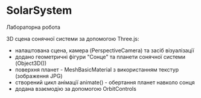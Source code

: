 # SolarSystem

Лабораторна робота

3D сцена сонячної системи за допомогою Three.js:

- налаштована сцена, камера (PerspectiveCamera) та засіб візуалізації
- додано геометричні фігури "Сонце" та планети сонячної системи (Object3D())
- поверхня планет - MeshBasicMaterial з використанням текстур (зображення JPG)
- створений цикл анімації animate() - обертання планет навколо сонця
- додана взаємодію за допомогою OrbitControls
